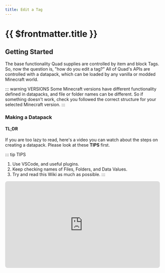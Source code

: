 ```yaml
---
title: Edit a Tag
---
```


# {{ $frontmatter.title }}

## Getting Started

The base functionality Quad supplies are controlled by item and block Tags. So, now the question is, "how do you edit a tag?" All of Quad's APIs are controlled with a datapack, which can be loaded by any vanilla or modded Minecraft world.

::: warning VERSIONS
Some Minecraft versions have different functionality defined in datapacks, and file or folder names can be different. So if something doesn't work, check you followed the correct structure for your selected Minecraft version.
:::

### Making a Datapack

#### TL;DR

If you are too lazy to read, here's a video you can watch about the steps on creating a datapack. Please look at these **TIPS** first.

::: tip TIPS
1. Use VSCode, and useful plugins.
2. Keep checking names of Files, Folders, and Data Values.
3. Try and read this Wiki as much as possible.
:::

<iframe width="100%" style="aspect-ratio: 16 / 9; border-radius: 8px" src="https://www.youtube.com/embed/E0BLq5Ll37c" title="Making a Datapack" frameborder="0" allowfullscreen />

::: warning
Note that if you do watch the video, you will _probably_ do more than what's needed. So please only go up to them making the `data` folder, which is about 3:10 into the video. After that point, go to [Structuring a Datapack](#structuring-a-datapack).
:::

#### My tutorial

So, we need to make a datapack. Every datapack starts as a folder, with another folder and 2 files contained within. This main folder can be named anything you want, usually the name of the datapack itself in kebab-case. (`this-would-be-your-datapack-name`).

The first file you will make is probably the most important file in a datapack, this is the file that will let minecraft find and load your datapack. If for some reason you do **_not_** see your datapack in the Minecraft menu, check there isn't a mistake with this file (like spelling mistakes, the file named wrong, or missing data). The file `pack.mcmeta` contains very little information, with it using JSON formatting, here you can put a description for your datapack, as well as defining the pack's "pack_format" version.

The latest version of Minecraft (as of writing this) is 1.21.5, which uses the "pack_format" of 71. For other Minecraft versions and what "pack_format" number they use, please check the [Minecraft Wiki](https://minecraft.wiki/w/Data_pack#Pack_format), it also includes any extra information like what each new "pack_format" added/changed.

```json [pack.mcmeta]
// COPY ME (and delete this line).
{
	"pack": {
		"description": "Some cool Datapack description, wow",
		"pack_format": 71
	}
}
```

The next file is an optional file, the `pack.png` which will act as a display image in the Minecraft menu. This image _needs_ to be a square to work properly in Minecraft, but it's purely visual and Minecraft doesn't care if it doesn't exist or what the image is.

### Structuring a Datapack

_Welcome back from the video._ 😄

Now we have the start of the datapack done, we need to talk about how we are going to structure this datapack to edit tags.

We will start with that last item in the main folder, a folder called `data/`, which will be placed with the `pack.mcmeta` and the `pack.png` (if you have one). So you should have these files and a data folder.

```
📂 <datapack-name>
├─ 📄 pack.mcmeta
├─ 📄 pack.png
└─ 📁 data
```

This `data` folder is where all the data of your datapack will be placed. Now in this `data` folder, you can make as many folders as you want, called whatever you want. These new folders are what will be the data's namespace, and are used at the base location for all the data related to a certain project (`<namespace>:<data>`). For example, all the Minecraft base datapack data is in the namespace of `minecraft`, so you could edit and override this data by making a folder `<datapack-name>/data/minecraft/`.

Normally, you would create a folder with your own unique namespace, however, with editing a Quad tags, you need to use the `quad` namespace (a tag would look like `quad:<tag-name>`), so create a folder called `quad` so you get `<datapack-name>/data/quad/`.

```
📂 <datapack-name>
├─ 📄 pack.mcmeta
├─ 📄 pack.png
└─ 📂 data
   ├─ 📁 quad
   └─ 📁 <your-namespace>
```

If you want to add your own namespace (we won't use this for tags, but it will be used for other data like `block_replacements`), then make another folder in `data`, and call it what you want.

::: tip NAMING
Keep the name of the namespace short, you need it to be memorable and easy to type, as it will be used for referencing other data (such as with a tag, `<your-namespace>:<tag-name>`).
:::

#### Big Shock

Tags are placed in the `tags` folder, 😱, under a namespace. And here is where it becomes different for newer versions. With 1.20.6 (well, 1.20.5), Minecraft changed how some of their folder names were, mostly making plural nouns singular (`tags/items` went to `tags/item`).

::: warning
The next folders and files we will be creating will be in the `data/quad` folder, if it is not in the folder, so if the features don't work, did you create the files in the `quad` namespace?
:::

So, the files in the `tags` folder, Quad uses 4 different types:

- Items /~/ Item
- Blocks /~/ Block
- Enchantments /~/ Enchantment
  - Removed in Quad with Minecraft 1.21+
- Structures /~/ Structure

::: code-group

```[~1.20.4]
📂 quad
└─ 📂 tags
   ├─ 📁 items
   ├─ 📁 blocks
   ├─ 📁 enchantments
   └─ 📂 worldgen
      └─ 📁 structures
```

```[1.20.6]
📂 quad
└─ 📂 tags
   ├─ 📁 item
   ├─ 📁 block
   ├─ 📁 enchantment
   └─ 📂 worldgen
      └─ 📁 structure
```

```[1.21+]
📂 quad
└─ 📂 tags
   ├─ 📁 item
   ├─ 📁 block
   └─ 📂 worldgen
      └─ 📁 structure
```

:::

::: danger
Please make sure you used the correct Minecraft version for the names.

Quad doesn't have any `enchantment(s)` tags with Minecraft 1.21+.
:::

## Finding a Tag

Minecraft uses tags everywhere, and there are a lot to look through and edit, so you will need to have an idea of what tag you need to edit and why you want to edit the tag. An example could be when making a mod that adds a new wood type, you would want to add to Minecraft's `minecraft:logs` item and block tags.

You can find the different tags Minecraft itself adds and uses on the [Minecraft Wiki](https://minecraft.wiki/w/Tag#List_of_tag_types) once again, it shows you the different tag types (vanilla) Minecraft has, and clicking on any of them will show a list of the built in ones and each of their uses.

Quad has its own list of its tags, [To Be Added](./edit_a_tag.md), where you can find a detailed list and explanation of the features and functions each tag has and where it is used.

### The Example

Continuing on with the tutorial, we will use an example tag to make things easier for me writing and explaining this. The tag we will be editing will be the Quad item tag `quad:snow/boots`, a simple tag that you can *easily* 🤨 follow along with, also I will call the datapack `example-pack`.

So with what we know, this is the current structure of the datapack (of course change it how you need) for Minecraft 1.21.5 (the current latest).

### Creating the File

```
📂 example-pack
├─ 📄 pack.mcmeta
├─ 📄 pack.png
└─ 📂 data
   └─ 📂 quad
      └─ 📂 tags
         └─ 📂 item
            └─ 📂 snow
               └─ 📄 boots.json
```

So many folders 😮‍💨, and notice how the tag file has the `JSON` file extension. If you create this with the file explorer (use VSCode), you will need to create a blank `TXT` file and replace the end with `.json`.

::: tip Spelling
You will **NOT** believe how many times I have made a spelling mistake and it breaks everything, so check everything, Files, Folders, and Data Values, and then do it all again.
:::

```json [quad:snow/boots.json]
{
	"replace": false,
	"values": []
}
```

After we have created the file, which you definitely used VSCode to do, we need to add some information to it as it is currently empty. As stated before, tags use the `JSON` format. The base of all tags is this above, with two important values:

- `replace`, this value isn't required, but when set to `false` it will mean the file will add onto the tag instead of completely replacing it. If this value was missing or set to `true` (the values default), only values in this specific file will be included in the tag, removing values that other packs have added (depending on the loading order). **More than likely**, you want this to be set to `false`.
- `values`, this value is required, its an array of all the values you want to add to the specified tag, as if the name wasn't a big clue. This is the most important value and the one you will edit and add to the most.

## Tag Values

### Understanding JSON

### NON-Required Values

## Testing the Datapack

## Extra Information
